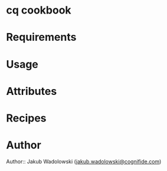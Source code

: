 # cq cookbook

# Requirements

# Usage

# Attributes

# Recipes

# Author

Author:: Jakub Wadolowski (<jakub.wadolowski@cognifide.com>)
